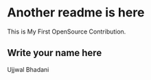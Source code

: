 # Another readme is here

This is My First OpenSource Contribution.

## Write your name here

Ujjwal Bhadani
